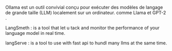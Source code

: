 Ollama est un outil convivial conçu pour exécuter des modèles de langage de grande taille (LLM) localement sur un ordinateur.
comme Llama et GPT-2 .
 
LangSmeth : is  a tool that  let u tack and  monitor the  performance of your  language model  in real time.

langServe : is  a tool to  use with fast api to  hundl many llms at the same time. 